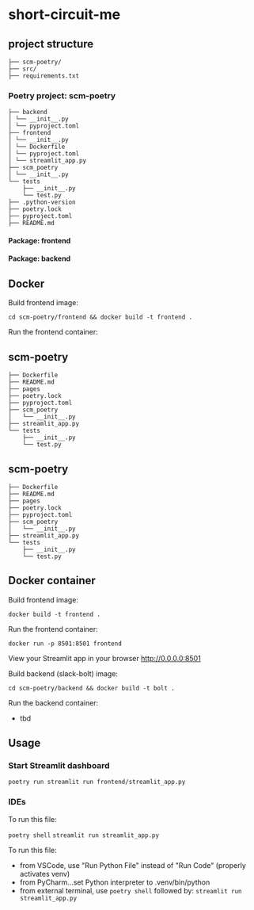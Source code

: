 # short-circuit-me

## project structure
```text
├── scm-poetry/
├── src/
├── requirements.txt
```

### Poetry project: scm-poetry

```text
├── backend
│ └── __init__.py
│ └── pyproject.toml
├── frontend
│ └── __init__.py
│ └── Dockerfile
│ └── pyproject.toml
│ └── streamlit_app.py
├── scm_poetry
│ └── __init__.py
└── tests
    ├── __init__.py
    └── test.py
├── .python-version
├── poetry.lock
├── pyproject.toml
├── README.md
```

#### Package: frontend


#### Package: backend


## Docker

Build frontend image:

 `cd scm-poetry/frontend && docker build -t frontend .`

Run the frontend container:

## scm-poetry

```
├── Dockerfile
├── README.md
├── pages
├── poetry.lock
├── pyproject.toml
├── scm_poetry
│   └── __init__.py
├── streamlit_app.py
└── tests
    ├── __init__.py
    └── test.py
```

## scm-poetry

```
├── Dockerfile
├── README.md
├── pages
├── poetry.lock
├── pyproject.toml
├── scm_poetry
│   └── __init__.py
├── streamlit_app.py
└── tests
    ├── __init__.py
    └── test.py
```

## Docker container

Build frontend image:

 `docker build -t frontend .`

Run the frontend container:

`docker run -p 8501:8501 frontend`

View your Streamlit app in your browser
<http://0.0.0.0:8501>

Build backend (slack-bolt) image:

 `cd scm-poetry/backend && docker build -t bolt .`

Run the backend container:
- tbd

## Usage

### Start Streamlit dashboard
`poetry run streamlit run frontend/streamlit_app.py`

### IDEs

To run this file:

`poetry shell`
`streamlit run streamlit_app.py`

To run this file:

- from VSCode, use "Run Python File" instead of "Run Code" (properly activates venv)
- from PyCharm...set Python interpreter to .venv/bin/python
- from external terminal, use `poetry shell` followed by:
    `streamlit run streamlit_app.py`
